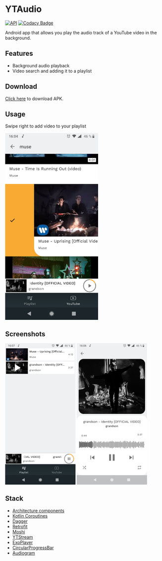 # YTAudio

[![API](https://img.shields.io/badge/API-23%2B-brightgreen.svg?style=flat)](https://android-arsenal.com/api?level=23)
[![Codacy Badge](https://api.codacy.com/project/badge/Grade/7d612263cf5e40fc81717adc3021e5f8)](https://app.codacy.com/gh/nvvi9/YTAudio?utm_source=github.com&utm_medium=referral&utm_content=nvvi9/YTAudio&utm_campaign=Badge_Grade)

Android app that allows you play the audio track of a YouTube video in the background.
## Features
* Background audio playback
* Video search and adding it to a playlist
## Download
[Click here](https://github.com/nvvi9/YTAudio/releases/download/v1.0/YTAudio.apk) to download APK.
## Usage
Swipe right to add video to your playlist

<img src="screenshots/swipe_right.png" alt="Example" width="300" />

## Screenshots

<a href="screenshots/playlist.png"><img src="screenshots/playlist.png" width="45%"/></a>
<a href="screenshots/player.png"><img src="screenshots/player.png" width="45%"/></a>

## Stack
* [Architecture components](https://developer.android.com/topic/libraries/architecture)
* [Kotlin Coroutines](https://github.com/Kotlin/kotlinx.coroutines)
* [Dagger](https://github.com/google/dagger)
* [Retrofit](https://github.com/square/retrofit)
* [Moshi](https://github.com/square/moshi)
* [YTStream](https://github.com/nvvi9/YTStream)
* [ExoPlayer](https://github.com/google/ExoPlayer)
* [CircularProgressBar](https://github.com/lopspower/CircularProgressBar)
* [Audiogram](https://github.com/alxrm/audiowave-progressbar)
